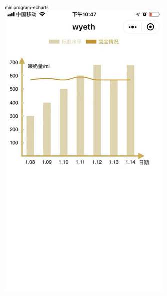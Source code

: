 miniprogram-echarts
![Image text](https://github.com/ExtJSFantasy/miniprogram-echarts/blob/master/images/show.jpeg)
